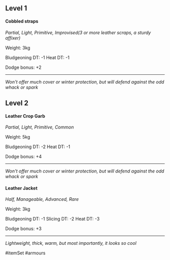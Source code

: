 ## Level 1
#### Cobbled straps
*Partial, Light, Primitive, Improvised(3 or more leather scraps, a sturdy affixer)*

Weight: 3kg

Bludgeoning DT: -1
Heat DT: -1

Dodge bonus: +2

---
*Won't offer much cover or winter protection, but will defend against the odd whack or spark*

## Level 2
#### Leather Crop Garb
*Partial, Light, Primitive, Common*

Weight: 5kg

Bludgeoning DT: -2
Heat DT: -1

Dodge bonus: +4

---
*Won't offer much cover or winter protection, but will defend against the odd whack or spark*

#### Leather Jacket
*Half, Manageable, Advanced, Rare*

Weight: 3kg

Bludgeoning DT: -1
Slicing DT: -2
Heat DT: -3

Dodge bonus: +3

---
*Lightweight, thick, warm, but most importantly, it looks so cool*

#itemSet #armours